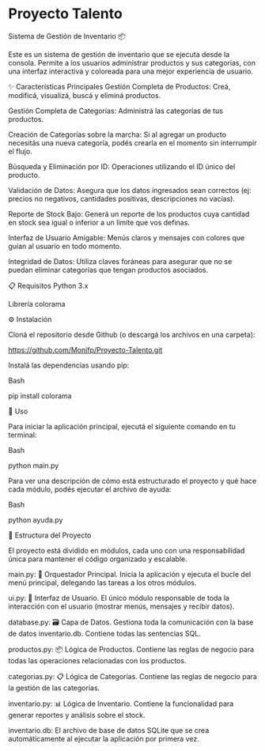 # Proyecto Talento

Sistema de Gestión de Inventario 📦

Este es un sistema de gestión de inventario que se ejecuta desde la consola.
Permite a los usuarios administrar productos y sus categorías, con una interfaz interactiva y coloreada para una mejor experiencia de usuario.

✨ Características Principales
Gestión Completa de Productos: Creá, modificá, visualizá, buscá y eliminá productos.

Gestión Completa de Categorías: Administrá las categorías de tus productos.

Creación de Categorías sobre la marcha: Si al agregar un producto necesitás una nueva categoría, podés crearla en el momento sin interrumpir el flujo.

Búsqueda y Eliminación por ID: Operaciones utilizando el ID único del producto.

Validación de Datos: Asegura que los datos ingresados sean correctos (ej: precios no negativos, cantidades positivas, descripciones no vacías).

Reporte de Stock Bajo: Generá un reporte de los productos cuya cantidad en stock sea igual o inferior a un límite que vos definas.

Interfaz de Usuario Amigable: Menús claros y mensajes con colores que guían al usuario en todo momento.

Integridad de Datos: Utiliza claves foráneas para asegurar que no se puedan eliminar categorías que tengan productos asociados.

📋 Requisitos
Python 3.x

Librería colorama

⚙️ Instalación

Cloná el repositorio desde Github (o descargá los archivos en una carpeta):

https://github.com/Monifp/Proyecto-Talento.git

 
Instalá las dependencias usando pip:

Bash

pip install colorama


🚀 Uso

Para iniciar la aplicación principal, ejecutá el siguiente comando en tu terminal:

Bash

python main.py


Para ver una descripción de cómo está estructurado el proyecto y qué hace cada módulo, podés ejecutar el archivo de ayuda:

Bash

python ayuda.py


📂 Estructura del Proyecto

El proyecto está dividido en módulos, cada uno con una responsabilidad única para mantener el código organizado y escalable.

main.py: 🧠 Orquestador Principal. Inicia la aplicación y ejecuta el bucle del menú principal, delegando las tareas a los otros módulos.

ui.py: 🎨 Interfaz de Usuario. El único módulo responsable de toda la interacción con el usuario (mostrar menús, mensajes y recibir datos).

database.py: 🗃️ Capa de Datos. Gestiona toda la comunicación con la base de datos inventario.db. Contiene todas las sentencias SQL.

productos.py: 📦 Lógica de Productos. Contiene las reglas de negocio para todas las operaciones relacionadas con los productos.

categorias.py: 📋 Lógica de Categorías. Contiene las reglas de negocio para la gestión de las categorías.

inventario.py: 📊 Lógica de Inventario. Contiene la funcionalidad para generar reportes y análisis sobre el stock.

inventario.db: El archivo de base de datos SQLite que se crea automáticamente al ejecutar la aplicación por primera vez.


